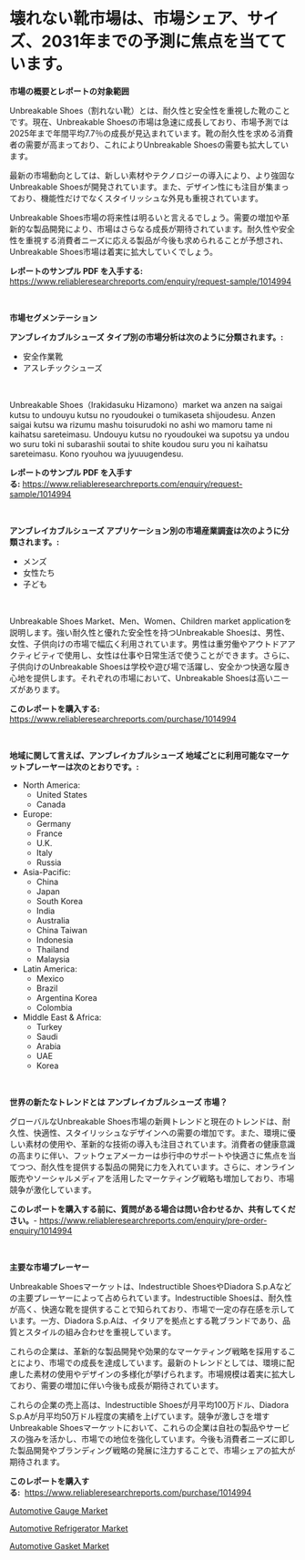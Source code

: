 <p><h1>壊れない靴市場は、市場シェア、サイズ、2031年までの予測に焦点を当てています。</h1></p><p><strong>市場の概要とレポートの対象範囲</strong></p>
<p><p>Unbreakable Shoes（割れない靴）とは、耐久性と安全性を重視した靴のことです。現在、Unbreakable Shoesの市場は急速に成長しており、市場予測では2025年まで年間平均7.7％の成長が見込まれています。靴の耐久性を求める消費者の需要が高まっており、これによりUnbreakable Shoesの需要も拡大しています。</p><p>最新の市場動向としては、新しい素材やテクノロジーの導入により、より強固なUnbreakable Shoesが開発されています。また、デザイン性にも注目が集まっており、機能性だけでなくスタイリッシュな外見も重視されています。</p><p>Unbreakable Shoes市場の将来性は明るいと言えるでしょう。需要の増加や革新的な製品開発により、市場はさらなる成長が期待されています。耐久性や安全性を重視する消費者ニーズに応える製品が今後も求められることが予想され、Unbreakable Shoes市場は着実に拡大していくでしょう。</p></p>
<p><strong>レポートのサンプル PDF を入手する:</strong> <a href="https://www.reliableresearchreports.com/enquiry/request-sample/1014994">https://www.reliableresearchreports.com/enquiry/request-sample/1014994</a></p>
<p>&nbsp;</p>
<p><strong>市場セグメンテーション</strong></p>
<p><strong>アンブレイカブルシューズ タイプ別の市場分析は次のように分類されます。:</strong></p>
<p><ul><li>安全作業靴</li><li>アスレチックシューズ</li></ul></p>
<p>&nbsp;</p>
<p><p>Unbreakable Shoes（Irakidasuku Hizamono）market wa anzen na saigai kutsu to undouyu kutsu no ryoudoukei o tumikaseta shijoudesu. Anzen saigai kutsu wa rizumu mashu toisurudoki no ashi wo mamoru tame ni kaihatsu sareteimasu. Undouyu kutsu no ryoudoukei wa supotsu ya undou wo suru toki ni subarashii soutai to shite koudou suru you ni kaihatsu sareteimasu. Kono ryouhou wa jyuuugendesu.</p></p>
<p><strong>レポートのサンプル PDF を入手する:</strong>&nbsp;<a href="https://www.reliableresearchreports.com/enquiry/request-sample/1014994">https://www.reliableresearchreports.com/enquiry/request-sample/1014994</a></p>
<p>&nbsp;</p>
<p><strong> アンブレイカブルシューズ アプリケーション別の市場産業調査は次のように分類されます。:</strong></p>
<p><ul><li>メンズ</li><li>女性たち</li><li>子ども</li></ul></p>
<p>&nbsp;</p>
<p><p>Unbreakable Shoes Market、Men、Women、Children market applicationを説明します。強い耐久性と優れた安全性を持つUnbreakable Shoesは、男性、女性、子供向けの市場で幅広く利用されています。男性は重労働やアウトドアアクティビティで使用し、女性は仕事や日常生活で使うことができます。さらに、子供向けのUnbreakable Shoesは学校や遊び場で活躍し、安全かつ快適な履き心地を提供します。それぞれの市場において、Unbreakable Shoesは高いニーズがあります。</p></p>
<p><strong>このレポートを購入する:</strong>&nbsp; <a href="https://www.reliableresearchreports.com/purchase/1014994">https://www.reliableresearchreports.com/purchase/1014994</a></p>
<p>&nbsp;</p>
<p><strong>地域に関して言えば、アンブレイカブルシューズ 地域ごとに利用可能なマーケットプレーヤーは次のとおりです。:</strong></p>
<p><ul>
    <li>
        North America:
        <ul>
            <li>United States</li>
            <li>Canada</li>
        </ul>
    </li>
    <li>
        Europe:
        <ul>
            <li>Germany</li>
            <li>France</li>
            <li>U.K.</li>
            <li>Italy</li>
            <li>Russia</li>
        </ul>
    </li>
    <li>
        Asia-Pacific:
        <ul>
            <li>China</li>
            <li>Japan</li>
            <li>South Korea</li>
            <li>India</li>
            <li>Australia</li>
            <li>China Taiwan</li>
            <li>Indonesia</li>
            <li>Thailand</li>
            <li>Malaysia</li>
        </ul>
    </li>
    <li>
        Latin America:
        <ul>
            <li>Mexico</li>
            <li>Brazil</li>
            <li>Argentina Korea</li>
            <li>Colombia</li>
        </ul>
    </li>
    <li>
        Middle East & Africa:
        <ul>
            <li>Turkey</li>
            <li>Saudi</li>
            <li>Arabia</li>
            <li>UAE</li>
            <li>Korea</li>
        </ul>
    </li>
    </ul></p>
<p>&nbsp;</p>
<p><strong>世界の新たなトレンドとは アンブレイカブルシューズ 市場？</strong></p>
<p><p>グローバルなUnbreakable Shoes市場の新興トレンドと現在のトレンドは、耐久性、快適性、スタイリッシュなデザインへの需要の増加です。また、環境に優しい素材の使用や、革新的な技術の導入も注目されています。消費者の健康意識の高まりに伴い、フットウェアメーカーは歩行中のサポートや快適さに焦点を当てつつ、耐久性を提供する製品の開発に力を入れています。さらに、オンライン販売やソーシャルメディアを活用したマーケティング戦略も増加しており、市場競争が激化しています。</p></p>
<p><strong>このレポートを購入する前に、質問がある場合は問い合わせるか、共有してください。</strong>- <a href="https://www.reliableresearchreports.com/enquiry/pre-order-enquiry/1014994">https://www.reliableresearchreports.com/enquiry/pre-order-enquiry/1014994</a></p>
<p>&nbsp;</p>
<p><strong>主要な市場プレーヤー</strong></p>
<p><p>Unbreakable Shoesマーケットは、Indestructible ShoesやDiadora S.p.Aなどの主要プレーヤーによって占められています。Indestructible Shoesは、耐久性が高く、快適な靴を提供することで知られており、市場で一定の存在感を示しています。一方、Diadora S.p.Aは、イタリアを拠点とする靴ブランドであり、品質とスタイルの組み合わせを重視しています。</p><p>これらの企業は、革新的な製品開発や効果的なマーケティング戦略を採用することにより、市場での成長を達成しています。最新のトレンドとしては、環境に配慮した素材の使用やデザインの多様化が挙げられます。市場規模は着実に拡大しており、需要の増加に伴い今後も成長が期待されています。</p><p>これらの企業の売上高は、Indestructible Shoesが月平均100万ドル、Diadora S.p.Aが月平均50万ドル程度の実績を上げています。競争が激しさを増すUnbreakable Shoesマーケットにおいて、これらの企業は自社の製品やサービスの強みを活かし、市場での地位を強化しています。今後も消費者ニーズに即した製品開発やブランディング戦略の発展に注力することで、市場シェアの拡大が期待されます。</p></p>
<p><strong>このレポートを購入する:</strong>&nbsp;&nbsp;<a href="https://www.reliableresearchreports.com/purchase/1014994">https://www.reliableresearchreports.com/purchase/1014994</a></p>
<p><p><a href="https://github.com/jsmusil/Market-Research-Report-List-2/blob/main/automotive-gauge-market.md">Automotive Gauge Market</a></p><p><a href="https://github.com/yemakinde/Market-Research-Report-List-1/blob/main/automotive-refrigerator-market.md">Automotive Refrigerator Market</a></p><p><a href="https://github.com/bmorecock/Market-Research-Report-List-2/blob/main/automotive-gasket-market.md">Automotive Gasket Market</a></p></p>